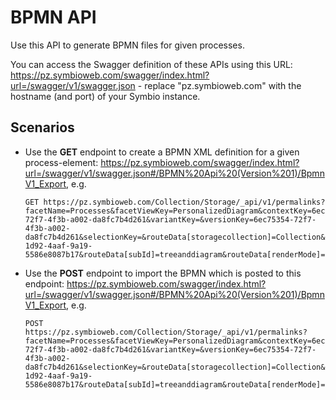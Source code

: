 # BPMN API

Use this API to generate BPMN files for given processes.

You can access the Swagger definition of these APIs using this URL: https://pz.symbioweb.com/swagger/index.html?url=/swagger/v1/swagger.json - replace "pz.symbioweb.com" with the hostname (and port) of your Symbio instance.

## Scenarios

- Use the **GET** endpoint to create a BPMN XML definition for a given process-element: https://pz.symbioweb.com/swagger/index.html?url=/swagger/v1/swagger.json#/BPMN%20Api%20(Version%201)/BpmnV1_Export, e.g.
  ```
  GET https://pz.symbioweb.com/Collection/Storage/_api/v1/permalinks?facetName=Processes&facetViewKey=PersonalizedDiagram&contextKey=6ec75354-72f7-4f3b-a002-da8fc7b4d261&variantKey=&versionKey=6ec75354-72f7-4f3b-a002-da8fc7b4d261&selectionKey=&routeData[storagecollection]=Collection&routeData[tenant]=Storage&routeData[data]=editor&routeData[lcid]=1033&routeData[controller]=Facet&routeData[action]=Index&routeData[extension]=html&routeData[id]=Processes&routeData[area]=BasePlugin&routeData[routeName]=BasePlugin_default_extension&routeData[preview]=false&routeData[compilationId]=38428a2e-1d92-4aaf-9a19-5586e8087b17&routeData[subId]=treeanddiagram&routeData[renderMode]=Detailed
  ```

- Use the **POST** endpoint to import the BPMN which is posted to this endpoint: https://pz.symbioweb.com/swagger/index.html?url=/swagger/v1/swagger.json#/BPMN%20Api%20(Version%201)/BpmnV1_Export, e.g.

    ```
    POST https://pz.symbioweb.com/Collection/Storage/_api/v1/permalinks?facetName=Processes&facetViewKey=PersonalizedDiagram&contextKey=6ec75354-72f7-4f3b-a002-da8fc7b4d261&variantKey=&versionKey=6ec75354-72f7-4f3b-a002-da8fc7b4d261&selectionKey=&routeData[storagecollection]=Collection&routeData[tenant]=Storage&routeData[data]=editor&routeData[lcid]=1033&routeData[controller]=Facet&routeData[action]=Index&routeData[extension]=html&routeData[id]=Processes&routeData[area]=BasePlugin&routeData[routeName]=BasePlugin_default_extension&routeData[preview]=false&routeData[compilationId]=38428a2e-1d92-4aaf-9a19-5586e8087b17&routeData[subId]=treeanddiagram&routeData[renderMode]=Detailed
    ```
